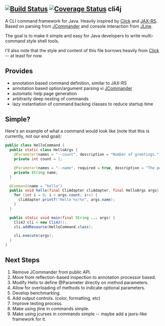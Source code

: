 [![Build Status](https://travis-ci.org/jbunting/cli4j.svg)](https://travis-ci.org/jbunting/cli4j) [![Coverage Status](https://coveralls.io/repos/jbunting/cli4j/badge.svg)](https://coveralls.io/r/jbunting/cli4j)
cli4j
-----

A CLI command framework for Java. Heavily inspired by [Click](click) and [JAX-RS](jaxrs). Based on parsing from 
[JCommander](jcommander) and console interaction from [JLine](jline).

 [click]: http://click.pocoo.org/4/
 [jaxrs]: https://jax-rs-spec.java.net/
 [jcommander]: http://jcommander.org/
 [jline]: http://jline.github.io/jline2/
                             
The goal is to make it simple and easy for Java developers to write multi-command style shell tools.

I'll also note that the style and content of this file borrows heavily from [Click](click) -- at least for now.

## Provides

 * annotation based command definition, similar to JAX-RS
 * annotation based option/argument parsing vi [JCommander](jcommander)
 * automatic help page generation
 * arbitrarily deep nesting of commands
 * lazy instantiation of command backing classes to reduce startup time
 
## Simple?

Here's an example of what a command would look like (note that this is currently, not our end goal):

```java
public class HelloCommand {
  public static class HelloArgs {
    @Parameter(names = "--count", description = "Number of greetings.")
    private int count = 1;

    @Parameter(names = "--name", required = true, description = "The person to greet.")
    private String name;
  }

  @Command(name = "hello")
  public void hello(final CliAdapter cliAdapter, final HelloArgs args) {
    for (int i = 0; i < args.count; i++) {
      cliAdapter.printf("Hello %s!%n", args.name);
    }
  }

  public static void main(final String ... args) {
    Cli4J cli = new Cli4J();
    cli.addResource(HelloCommand.class);

    cli.execute(args);
  }
}
```
 
## Next Steps

1. Remove JCommander from public API.
2. Move from reflection-based inspection to annotation processor based.
3. Modify Hello to define @Parameter directly on method parameters.
4. Allow for overloading of methods to indicate optional parameters.
5. Develop benchmarking.
6. Add output controls. (color, formatting, etc)
7. Improve testing process.
8. Make using jline in commands simple.
9. Make using jcurses in commands simple -- maybe add a jaxrs-like framework for it.
